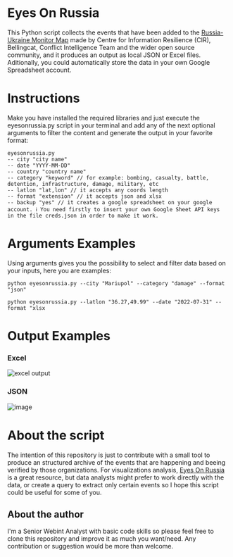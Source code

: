 # Eyes On Russia
This Python script collects the events that have been added to the [Russia-Ukraine Monitor Map](https://eyesonrussia.org/) made by Centre for Information Resilience (CIR), Bellingcat, Conflict Intelligence Team  and the wider open source community, and it produces an output as local JSON or Excel files. Aditionally, you could automatically store the data in your own Google Spreadsheet account.  

# Instructions
Make you have installed the required libraries and just execute the eyesonrussia.py script in your terminal and add any of the next optional arguments to filter the content and generate the output in your favorite format:
~~~
eyesonrussia.py
-- city "city name" 
-- date "YYYY-MM-DD"
-- country "country name"
-- category "keyword" // for example: bombing, casualty, battle, detention, infrastructure, damage, military, etc
-- latlon "lat,lon" // it accepts any coords length
-- format "extension" // it accepts json and xlsx
-- backup "yes" // it creates a google spreadsheet on your google account. ℹ️ You need firstly to insert your own Google Sheet API keys in the file creds.json in order to make it work. 
~~~



# Arguments Examples
Using arguments gives you the possibility to select and filter data based on your inputs, here you are examples:

`python eyesonrussia.py --city "Mariupol" --category "damage" --format "json"`

`python eyesonrussia.py --latlon "36.27,49.99" --date "2022-07-31" --format "xlsx`

# Output Examples
### Excel
![excel output](https://i.imgur.com/qPPx9Jm.jpeg)

### JSON
![image](https://i.imgur.com/HRuOQlA.jpeg)



# About the script
The intention of this repository is just to contribute with a small tool to produce an structured archive of the events that are happening and beeing verified by those organizations. For visualizations analysis, [Eyes On Russia](https://eyesonrussia.org) is a great resource, but data analysts might prefer to work directly with the data, or create a query to extract only certain events so I hope this script could be useful for some of you.

## About the author
I'm a Senior Webint Analyst with basic code skills so please feel free to clone this repository and improve it as much you want/need. Any contribution or suggestion would be more than welcome.
